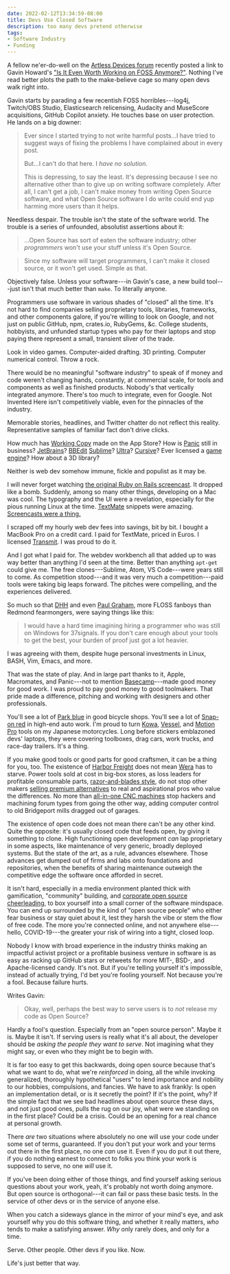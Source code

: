 ```yaml
---
date: 2022-02-12T13:34:59-08:00
title: Devs Use Closed Software
description: too many devs pretend otherwise
tags:
- Software Industry
- Funding
---
```


A fellow ne'er-do-well on the [Artless Devices forum](https://forum.artlessdevices.com) recently posted a link to Gavin Howard's ["Is It Even Worth Working on FOSS Anymore?"](https://yzena.com/2021/12/is-it-even-worth-working-on-foss-anymore/).  Nothing I've read better plots the path to the make-believe cage so many open devs walk right into.

Gavin starts by parading a few recentish FOSS horribles---log4j, Twitch/OBS Studio, Elasticsearch relicensing, Audacity and MuseScore acquisitions, GitHub Copilot anxiety.  He touches base on user protection.  He lands on a big downer:

> Ever since I started trying to not write harmful posts...I have tried to suggest ways of fixing the problems I have complained about in every post.
>
> But...I can't do that here.  I _have no solution_.
>
> This is depressing, to say the least.  It's depressing because I see no alternative other than to give up on writing software completely.  After all, I can't get a job, I can't make money from writing Open Source software, and what Open Source software I do write could end yup harming more users than it helps.

Needless despair.  The trouble isn't the state of the software world.  The trouble is a series of unfounded, absolutist assertions about it:

> ...Open Source has sort of eaten the software industry; other _programmers_ won't use your stuff unless it's Open Source.

> Since my software will target programmers, I can't make it closed source, or it won't get used.  Simple as that.

Objectively false.  Unless your software---in Gavin's case, a new build tool---just isn't that much better than `make`.  To literally anyone.

Programmers use software in various shades of "closed" all the time.  It's not hard to find companies selling proprietary tools, libraries, frameworks, and other components galore, if you're willing to look on Google, and not just on public GitHub, npm, crates.io, RubyGems, &c.  College students, hobbyists, and unfunded startup types who pay for their laptops and stop paying there represent a small, transient sliver of the trade.

Look in video games.  Computer-aided drafting.  3D printing.  Computer numerical control.  Throw a rock.

There would be no meaningful "software industry" to speak of if money and code weren't changing hands, constantly, at commercial scale, for tools and components as well as finished products.  Nobody's that vertically integrated anymore.  There's too much to integrate, even for Google.  Not Invented Here isn't competitively viable, even for the pinnacles of the industry.

Memorable stories, headlines, and Twitter chatter do not reflect this reality.  Representative samples of familiar fact don't drive clicks.

How much has [Working Copy](https://apps.apple.com/us/app/working-copy-git-client/id896694807) made on the App Store?  How is [Panic](https://www.panic.com/) still in business? [JetBrains](https://jetbrains.com)?  [BBEdit](https://www.barebones.com/products/bbedit/)  [Sublime](https://www.sublimemerge.com/)?  [Ultra](https://www.ultraedit.com/)?  [Cursive](https://cursive-ide.com/)?  Ever licensed a [game](https://unity.com/) [engine](https://www.unrealengine.com/)?  How about a 3D library?

Neither is web dev somehow immune, fickle and populist as it may be.

I will never forget watching [the original Ruby on Rails screencast](https://www.youtube.com/watch?v=Gzj723LkRJY).  It dropped like a bomb.  Suddenly, among so many other things, developing on a Mac was cool.  The typography and the UI were a revelation, especially for the pious running Linux at the time.  [TextMate](https://macromates.com/) snippets were amazing.  [Screencasts were a thing.](https://screencasts.textmate.org/)

I scraped off my hourly web dev fees into savings, bit by bit.  I bought a MacBook Pro on a credit card.  I paid for TextMate, priced in Euros.  I licensed [Transmit](https://panic.com/transmit).  I was proud to do it.

And I got what I paid for.  The webdev workbench all that added up to was way better than anything I'd seen at the time.  Better than anything `apt-get` could give me.  The free clones---Sublime, Atom, VS Code---were years still to come.  As competition stood---and it was very much a competition---paid tools were taking big leaps forward.  The pitches were compelling, and the experiences delivered.

So much so that [DHH](https://dhh.dk/arc/000433.html) and even [Paul Graham](http://www.paulgraham.com/mac.html), more FLOSS fanboys than Redmond fearmongers, were saying things like this:

> I would have a hard time imagining hiring a programmer who was still on Windows for 37signals.  If you don't care enough about your tools to get the best, your burden of proof just got a lot heavier.

I was agreeing with them, despite huge personal investments in Linux, BASH, Vim, Emacs, and more.

That was the state of play.  And in large part thanks to it, Apple, Macromates, and Panic---not to mention [Basecamp](https://basecamp.com)---made good money for good work.  I was proud to pay good money to good toolmakers.  That pride made a difference, pitching and working with designers and other professionals.

You'll see a lot of [Park blue](https://www.parktool.com/) in good bicycle shops.  You'll see a lot of [Snap-on red](https://www.snapon.com/) in high-end auto work.  I'm proud to turn [Kowa](https://www.kowa-seiki.co.jp/), [Vessel](https://www.vesseltoolsusa.com/), and [Motion Pro](https://www.motionpro.com/) tools on my Japanese motorcycles.  Long before stickers emblazoned devs' laptops, they were covering toolboxes, drag cars, work trucks, and race-day trailers.  It's a thing.

If you make good tools or good parts for good craftsmen, it can be a thing for you, too.  The existence of [Harbor Freight](https://www.harborfreight.com/) does not mean [Wera](https://www-us.wera.de/en/) has to starve.  Power tools sold at cost in big-box stores, as loss leaders for profitable consumable parts, [razor-and-blades style](https://en.wikipedia.org/wiki/Razor_and_blades_model), do not stop other makers [selling premium alternatives](https://www.festoolusa.com/) to real and aspirational pros who value the differences.  No more than [all-in-one CNC machines](https://haascnc.com) stop hackers and machining forum types from going the other way, adding computer control to old Bridgeport mills dragged out of garages.

The existence of open code does not mean there can't be any other kind.  Quite the opposite: it's usually closed code that feeds open, by giving it something to clone.  High functioning open development _can_ lap proprietary in some aspects, like maintenance of very generic, broadly deployed systems.  But the state of the art, as a rule, advances elsewhere.  Those advances get dumped out of firms and labs onto foundations and repositories, when the benefits of sharing maintenance outweigh the competitive edge the software once afforded in secret.

It isn't hard, especially in a media environment planted thick with gamification, "community" building, and [corporate open source cheerleading](https://www.youtube.com/watch?v=SpeDK1TPbew), to box yourself into a small corner of the software mindspace.  You can end up surrounded by the kind of "open source people" who either fear business or stay quiet about it, lest they harsh the vibe or stem the flow of free code.  The more you're connected online, and not anywhere else---hello, COVID-19---the greater your risk of wiring into a tight, closed loop.

Nobody I know with broad experience in the industry thinks making an impactful activist project or a profitable business venture in software is as easy as racking up GitHub stars or retweets for more MIT-, BSD-, and Apache-licensed candy.  It's not.  But if you're telling yourself it's impossible, instead of actually trying, I'd bet you're fooling yourself.  Not because you're a fool.  Because failure hurts.

Writes Gavin:

> Okay, well, perhaps the best way to serve users is to _not_ release my code as Open Source?

Hardly a fool's question.  Especially from an "open source person".  Maybe it is.  Maybe it isn't.  If serving users is really what it's all about, the developer should be _asking the people they want to serve_.  Not imagining what they might say, or even who they might be to begin with.

It is far too easy to get this backwards, doing open source because that's what we want to do, what we're _reinforced_ in doing, all the while invoking generalized, thoroughly hypothetical "users" to lend importance and nobility to our hobbies, compulsions, and fancies.  We have to ask frankly: Is open an implementation detail, or is it secretly the point?  If it's the point, why?  If the simple fact that we see bad headlines about open source these days, and not just good ones, pulls the rug on our joy, what were we standing on in the first place?  Could be a crisis.  Could be an opening for a real chance at personal growth.

There _are_ two situations where absolutely no one will use your code under some set of terms, guaranteed.  If you don't put your work and your terms out there in the first place, no one _can_ use it.  Even if you do put it out there, if you do nothing earnest to connect to folks you think your work is supposed to serve, no one _will_ use it.

If you've been doing either of those things, and find yourself asking serious questions about your work, yeah, it's probably not worth doing anymore.  But open source is orthogonal---it can fail or pass these basic tests.  In the service of other devs or in the service of anyone else.

When you catch a sideways glance in the mirror of your mind's eye, and ask yourself why you do this software thing, and whether it really matters, _who_ tends to make a satisfying answer.  _Why_ only rarely does, and only for a time.

Serve.  Other people.  Other devs if you like.  Now.

Life's just better that way.
